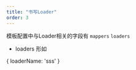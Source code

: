 ```yaml
---
title: "书写Loader"
order: 3
---
```


模板配置中与Loader相关的字段有 `mappers` `loaders`

- loaders 形如

{
  loaderName: 'sss'
}
